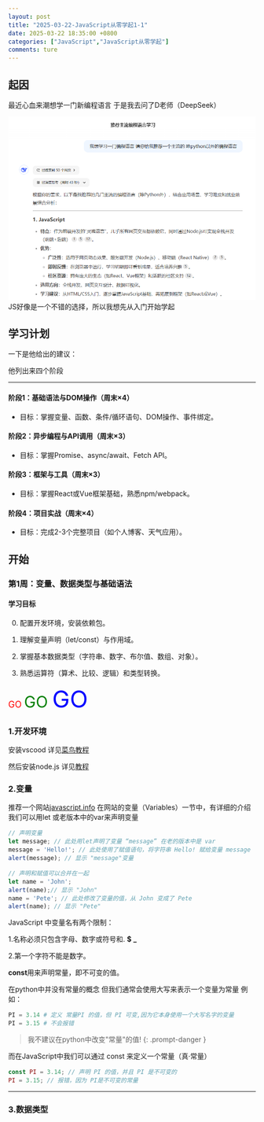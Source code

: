 ```yaml
---
layout: post
title: "2025-03-22-JavaScript从零学起1-1"
date: 2025-03-22 18:35:00 +0800
categories: ["JavaScript","JavaScript从零学起"]
comments: ture
---
```

## 起因
最近心血来潮想学一门新编程语言 于是我去问了D老师（DeepSeek）

![示例](/assets/img/2025/03-22/ds1.png)
JS好像是一个不错的选择，所以我想先从入门开始学起

## 学习计划
一下是他给出的建议：

他列出来四个阶段

---
#### 阶段1：基础语法与DOM操作（周末×4）
- 目标：掌握变量、函数、条件/循环语句、DOM操作、事件绑定。

#### 阶段2：异步编程与API调用（周末×3）
- 目标：掌握Promise、async/await、Fetch API。

#### 阶段3：框架与工具（周末×3）
- 目标：掌握React或Vue框架基础，熟悉npm/webpack。

#### 阶段4：项目实战（周末×4）
- 目标：完成2-3个完整项目（如个人博客、天气应用）。

## 开始

### 第1周：变量、数据类型与基础语法
#### 学习目标
0. 配置开发环境，安装依赖包。

1. 理解变量声明（let/const）与作用域。

2. 掌握基本数据类型（字符串、数字、布尔值、数组、对象）。

3. 熟悉运算符（算术、比较、逻辑）和类型转换。

<font color=red size=4>GO </font> <font color=#008000 size=6>GO </font> <font color=BLUE size=8>GO </font>


### 1.开发环境
安装vscood 详见[菜鸟教程](https://www.runoob.com/js/js-vscode.html)

然后安装node.js 详见[教程](https://blog.csdn.net/Nicolecocol/article/details/136788200)

### 2.变量
推荐一个网站[javascript.info](https://javascript.info/)
在网站的变量（Variables）一节中，有详细的介绍
我们可以用let 或老版本中的var来声明变量
```javascript
// 声明变量
let message; // 此处用let声明了变量 “message” 在老的版本中是 var
message = 'Hello!'; // 此处使用了赋值语句，将字符串 Hello! 赋给变量 message
alert(message); // 显示 "message"变量
```
```javascript
// 声明和赋值可以合并在一起
let name = 'John';
alert(name);// 显示 "John"
name = 'Pete'; // 此处修改了变量的值，从 John 变成了 Pete
alert(name); // 显示 "Pete"
```
JavaScript 中变量名有两个限制：

1.名称必须只包含字母、数字或符号和. **$** **_**

2.第一个字符不能是数字。


**const**用来声明常量，即不可变的值。

在python中并没有常量的概念 但我们通常会使用大写来表示一个变量为常量
例如：
```python
PI = 3.14 # 定义 常量PI 的值，但 PI 可变,因为它本身使用一个大写名字的变量
PI = 3.15 # 不会报错
```
> 我不建议在python中改变"常量"的值!
  {: .prompt-danger }

而在JavaScript中我们可以通过 const 来定义一个常量（真·常量）
```javascript
const PI = 3.14; // 声明 PI 的值，并且 PI 是不可变的
PI = 3.15; // 报错，因为 PI是不可变的常量
```
---
### 3.数据类型




